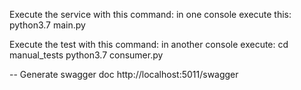 Execute the service with this command:
in one console execute this: python3.7 main.py

Execute the test with this command:
in another console execute:
cd manual_tests
python3.7 consumer.py

-- Generate swagger doc
http://localhost:5011/swagger